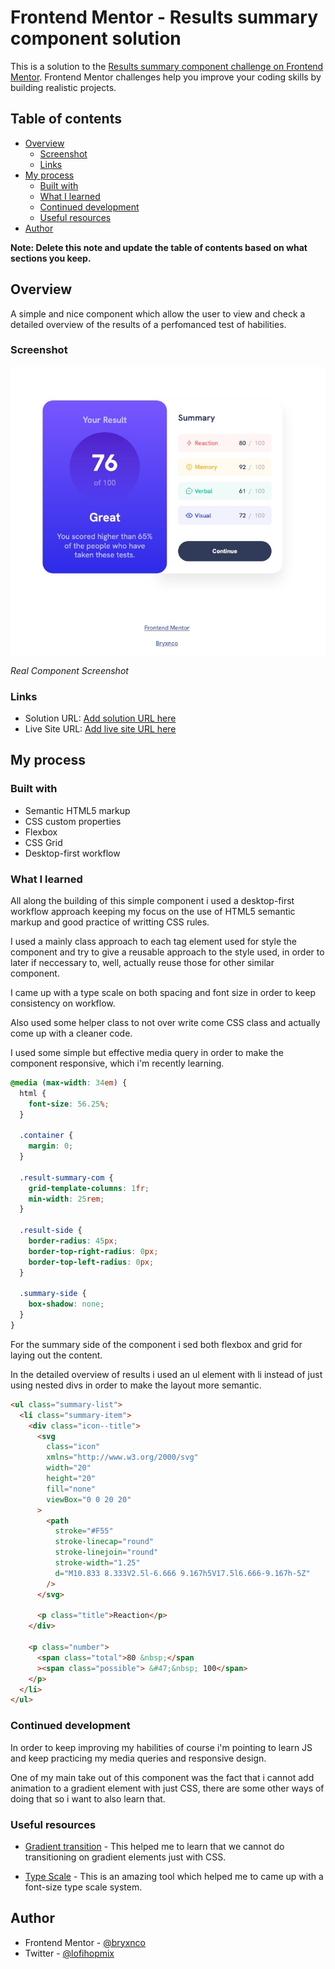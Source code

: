 # Frontend Mentor - Results summary component solution

This is a solution to the [Results summary component challenge on Frontend Mentor](https://www.frontendmentor.io/challenges/results-summary-component-CE_K6s0maV). Frontend Mentor challenges help you improve your coding skills by building realistic projects.

## Table of contents

- [Overview](#overview)
  - [Screenshot](#screenshot)
  - [Links](#links)
- [My process](#my-process)
  - [Built with](#built-with)
  - [What I learned](#what-i-learned)
  - [Continued development](#continued-development)
  - [Useful resources](#useful-resources)
- [Author](#author)

**Note: Delete this note and update the table of contents based on what sections you keep.**

## Overview

A simple and nice component which allow the user to view and check a detailed overview of the results of a perfomanced test of habilities.

### Screenshot

![](./component-screenshot.jpeg)

_Real Component Screenshot_

### Links

- Solution URL: [Add solution URL here](https://your-solution-url.com)
- Live Site URL: [Add live site URL here](https://your-live-site-url.com)

## My process

### Built with

- Semantic HTML5 markup
- CSS custom properties
- Flexbox
- CSS Grid
- Desktop-first workflow

### What I learned

All along the building of this simple component i used a desktop-first workflow approach keeping my focus on the use of HTML5 semantic markup and good practice of writting CSS rules.

I used a mainly class approach to each tag element used for style the component and try to give a reusable approach to the style used, in order to later if neccessary to, well, actually reuse those for other similar component.

I came up with a type scale on both spacing and font size in order to keep consistency on workflow.

Also used some helper class to not over write come CSS class and actually come up with a cleaner code.

I used some simple but effective media query in order to make the component responsive, which i'm recently learning.

```css
@media (max-width: 34em) {
  html {
    font-size: 56.25%;
  }

  .container {
    margin: 0;
  }

  .result-summary-com {
    grid-template-columns: 1fr;
    min-width: 25rem;
  }

  .result-side {
    border-radius: 45px;
    border-top-right-radius: 0px;
    border-top-left-radius: 0px;
  }

  .summary-side {
    box-shadow: none;
  }
}
```

For the summary side of the component i sed both flexbox and grid for laying out the content.

In the detailed overview of results i used an ul element with li instead of just using nested divs in order to make the layout more semantic.

```html
<ul class="summary-list">
  <li class="summary-item">
    <div class="icon--title">
      <svg
        class="icon"
        xmlns="http://www.w3.org/2000/svg"
        width="20"
        height="20"
        fill="none"
        viewBox="0 0 20 20"
      >
        <path
          stroke="#F55"
          stroke-linecap="round"
          stroke-linejoin="round"
          stroke-width="1.25"
          d="M10.833 8.333V2.5l-6.666 9.167h5V17.5l6.666-9.167h-5Z"
        />
      </svg>

      <p class="title">Reaction</p>
    </div>

    <p class="number">
      <span class="total">80 &nbsp;</span
      ><span class="possible"> &#47;&nbsp; 100</span>
    </p>
  </li>
</ul>
```

### Continued development

In order to keep improving my habilities of course i'm pointing to learn JS and keep practicing my media queries and responsive design.

One of my main take out of this component was the fact that i cannot add animation to a gradient element with just CSS, there are some other ways of doing that so i want to also learn that.

### Useful resources

- [Gradient transition](https://css-tricks.com/transitioning-gradients/) - This helped me to learn that we cannot do transitioning on gradient elements just with CSS.

- [Type Scale](https://type-scale.com) - This is an amazing tool which helped me to came up with a font-size type scale system.

## Author

- Frontend Mentor - [@bryxnco](https://www.frontendmentor.io/profile/bryxnco)
- Twitter - [@lofihopmix](https://twitter.com/lofihopmix)
